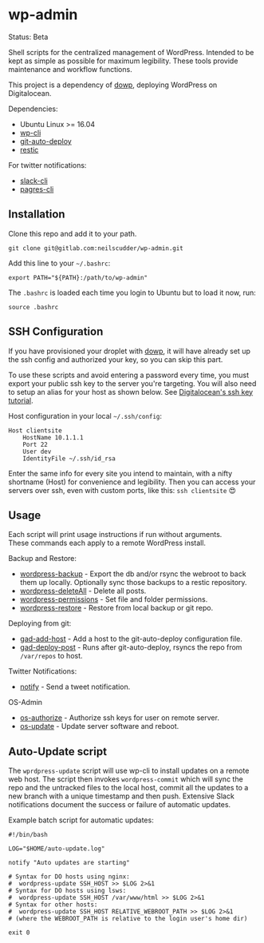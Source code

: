 # wp-admin
Status: Beta

Shell scripts for the centralized management of WordPress.
Intended to be kept as simple as possible for maximum legibility.
These tools provide maintenance and workflow functions.

This project is a dependency of [dowp](https://gitlab.com/neilscudder/dowp), deploying WordPress on Digitalocean.

Dependencies:
* Ubuntu Linux >= 16.04
* [wp-cli](https://github.com/wp-cli/wp-cli)
* [git-auto-deploy](https://github.com/olipo186/Git-Auto-Deploy)
* [restic](https://github.com/restic/restic)

For twitter notifications:
* [slack-cli](https://github.com/rockymadden/slack-cli)
* [pagres-cli](https://github.com/sindresorhus/pageres-cli)

## Installation
Clone this repo and add it to your path.
```
git clone git@gitlab.com:neilscudder/wp-admin.git
```
Add this line to your `~/.bashrc`:
```
export PATH="${PATH}:/path/to/wp-admin"
```
The `.bashrc` is loaded each time you login to Ubuntu but to load it now, run:
```
source .bashrc
```

## SSH Configuration
If you have provisioned your droplet with [dowp](https://gitlab.com/neilscudder/dowp), it will have already set up the ssh config and authorized your key, so you can skip this part.

To use these scripts and avoid entering a password every time, you must export your public ssh key to the server you're targeting.
You will also need to setup an  alias for your host as shown below. See [Digitalocean's ssh key tutorial](https://www.digitalocean.com/community/tutorials/how-to-set-up-ssh-keys-on-ubuntu-1804).

Host configuration in your local `~/.ssh/config`:
```
Host clientsite
    HostName 10.1.1.1
    Port 22
    User dev
    IdentityFile ~/.ssh/id_rsa
```
Enter the same info for every site you intend to maintain, with a nifty shortname (Host) for convenience and legibility. Then you can access your servers over ssh, even with custom ports, like this: `ssh clientsite` 😍

## Usage
Each script will print usage instructions if run without arguments.  
These commands each apply to a remote WordPress install.

Backup and Restore:
* [wordpress-backup](https://gitlab.com/neilscudder/wp-admin/blob/master/wordpress-backup) - Export the db and/or rsync the webroot to back them up locally. Optionally sync those backups to a restic repository.
* [wordpress-deleteAll](https://gitlab.com/neilscudder/wp-admin/blob/master/wordpress-deleteAll) - Delete all posts.
* [wordpress-permissions](https://gitlab.com/neilscudder/wp-admin/blob/master/wordpress-permissions) - Set file and folder permissions.
* [wordpress-restore](https://gitlab.com/neilscudder/wp-admin/blob/master/wordpress-restore) - Restore from local backup or git repo.

Deploying from git:
* [gad-add-host](https://gitlab.com/neilscudder/wp-admin/blob/master/gad-add-host) - Add a host to the git-auto-deploy configuration file.
* [gad-deploy-post](https://gitlab.com/neilscudder/wp-admin/blob/master/gad-deploy-post) - Runs after git-auto-deploy, rsyncs the repo from `/var/repos` to host.

Twitter Notifications:
* [notify](https://gitlab.com/neilscudder/wp-admin/blob/master/notify) - Send a tweet notification.

OS-Admin
* [os-authorize](https://gitlab.com/neilscudder/wp-admin/blob/master/os-authorize) - Authorize ssh keys for user on remote server.
* [os-update](https://gitlab.com/neilscudder/wp-admin/blob/master/os-update) - Update server software and reboot.


## Auto-Update script
The `wprdpress-update` script will use wp-cli to install updates on a remote web host.
The script then invokes `wordpress-commit` which will sync the repo and the untracked files to the local host, commit all the updates to a new branch with a unique timestamp and then push.
Extensive Slack notifications document the success or failure of automatic updates.

Example batch script for automatic updates:
```
#!/bin/bash

LOG="$HOME/auto-update.log"

notify "Auto updates are starting"

# Syntax for DO hosts using nginx:
#  wordpress-update SSH_HOST >> $LOG 2>&1
# Syntax for DO hosts using lsws:
#  wordpress-update SSH_HOST /var/www/html >> $LOG 2>&1
# Syntax for other hosts:
#  wordpress-update SSH_HOST RELATIVE_WEBROOT_PATH >> $LOG 2>&1
# (where the WEBROOT_PATH is relative to the login user's home dir)

exit 0
```
